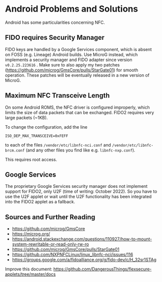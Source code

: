 # Android Problems and Solutions

Android has some particularities concerning NFC.

## FIDO requires Security Manager

FIDO keys are handled by a Google Services component, which is absent on FOSS (e.g. Lineage) Android builds. Use MicroG instead, which implements a security manager and FIDO adapter since version `v0.2.25.223616` . Make sure to also apply my two patches (https://github.com/microg/GmsCore/pulls/StarGate01) for smooth operation. These patches will be eventually released in a new version of MicroG.

## Maximum NFC Transceive Length

On some Android ROMS, the NFC driver is configured improperly, which limits the size of data packets that can be exchanged. FIDO2 requires very large packets (~1KB).

To change the configuration, add the line

```
ISO_DEP_MAX_TRANSCEIVE=0xFEFF 	 	
```

to each of the files `/vendor/etc/libnfc-nci.conf` and `/vendor/etc/libnfc-brcm.conf` (and any other files you find like e.g. `libnfc-nxp.conf`).

This requires root access.

## Google Services

The proprietary Google Services security manager does not implement support for FIDO2, only U2F (time of writing: October 2022). So you have to use the U2F applet or wait until the U2F functionality has been integrated into the FIDO2 applet as a fallback.

## Sources and Further Reading

- https://github.com/microg/GmsCore
- https://microg.org/
- https://android.stackexchange.com/questions/110927/how-to-mount-system-rewritable-or-read-only-rw-ro
- https://github.com/microg/GmsCore/pulls/StarGate01
- https://github.com/NXPNFCLinux/linux_libnfc-nci/issues/116
- https://groups.google.com/a/fidoalliance.org/g/fido-dev/c/H_32sr1STAg

Improve this document: https://github.com/DangerousThings/flexsecure-applets/tree/master/docs